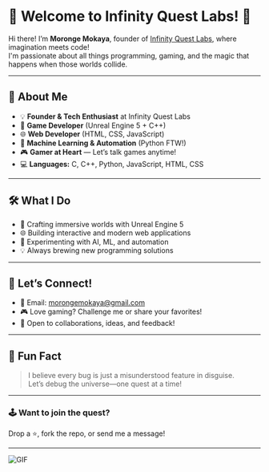 # 👾 Welcome to Infinity Quest Labs! 🚀

Hi there! I’m **Moronge Mokaya**, founder of [Infinity Quest Labs](#), where imagination meets code!  
I'm passionate about all things programming, gaming, and the magic that happens when those worlds collide.

---

## 🚩 About Me

- 💡 **Founder & Tech Enthusiast** at Infinity Quest Labs
- 👾 **Game Developer** (Unreal Engine 5 + C++)
- 🌐 **Web Developer** (HTML, CSS, JavaScript)
- 🐍 **Machine Learning & Automation** (Python FTW!)
- 🎮 **Gamer at Heart** — Let’s talk games anytime!
- 💻 **Languages:** C, C++, Python, JavaScript, HTML, CSS

---

## 🛠️ What I Do

- 🎲 Crafting immersive worlds with Unreal Engine 5
- 🌐 Building interactive and modern web applications
- 🤖 Experimenting with AI, ML, and automation
- 💡 Always brewing new programming solutions

---

## 💬 Let’s Connect!

- 📧 Email: [morongemokaya@gmail.com](mailto:morongemokaya@gmail.com)
- 🎮 Love gaming? Challenge me or share your favorites!
- 🤝 Open to collaborations, ideas, and feedback!

---

## 🚀 Fun Fact

> I believe every bug is just a misunderstood feature in disguise.  
> Let’s debug the universe—one quest at a time!

---

### 🕹️ Want to join the quest?  
Drop a ⭐️, fork the repo, or send me a message!

---

![GIF](https://media.giphy.com/media/l3vR85PnGsBwu1PFK/giphy.gif)
